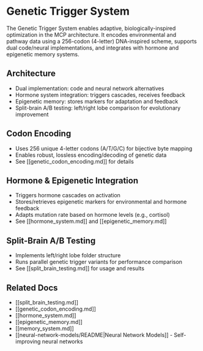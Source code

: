 # Genetic Trigger System

The Genetic Trigger System enables adaptive, biologically-inspired optimization in the MCP architecture. It encodes environmental and pathway data using a 256-codon (4-letter) DNA-inspired scheme, supports dual code/neural implementations, and integrates with hormone and epigenetic memory systems.

## Architecture
- Dual implementation: code and neural network alternatives
- Hormone system integration: triggers cascades, receives feedback
- Epigenetic memory: stores markers for adaptation and feedback
- Split-brain A/B testing: left/right lobe comparison for evolutionary improvement

## Codon Encoding
- Uses 256 unique 4-letter codons (A/T/G/C) for bijective byte mapping
- Enables robust, lossless encoding/decoding of genetic data
- See [[genetic_codon_encoding.md]] for details

## Hormone & Epigenetic Integration
- Triggers hormone cascades on activation
- Stores/retrieves epigenetic markers for environmental and hormone feedback
- Adapts mutation rate based on hormone levels (e.g., cortisol)
- See [[hormone_system.md]] and [[epigenetic_memory.md]]

## Split-Brain A/B Testing
- Implements left/right lobe folder structure
- Runs parallel genetic trigger variants for performance comparison
- See [[split_brain_testing.md]] for usage and results

## Related Docs
- [[split_brain_testing.md]]
- [[genetic_codon_encoding.md]]
- [[hormone_system.md]]
- [[epigenetic_memory.md]]
- [[memory_system.md]]
- [[neural-network-models/README|Neural Network Models]] - Self-improving neural networks 